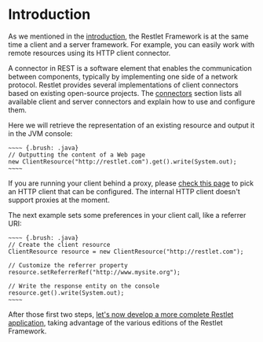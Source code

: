 # Introduction

As we mentioned in the [introduction](../00_overview.md "Part I - Introduction"),
the Restlet Framework is at the same time a client and a server
framework. For example, you can easily work with remote resources using
its HTTP client connector.

A connector in REST is a software element that enables the communication
between components, typically by implementing one side of a network
protocol. Restlet provides several implementations of client connectors
based on existing open-source projects. The
[connectors](../../core/base/connectors/00_overview.md "Connectors")
section lists all available client and server connectors and explain how
to use and configure them.

Here we will retrieve the representation of an existing resource and
output it in the JVM console:
```
~~~~ {.brush: .java}
// Outputting the content of a Web page  
new ClientResource("http://restlet.com").get().write(System.out);  
~~~~
```
If you are running your client behind a proxy, please [check this
page](../../core/base/connectors/00_overview.md) to
pick an HTTP client that can be configured. The internal HTTP client
doesn't support proxies at the moment.

The next example sets some preferences in your client call, like a
referrer URI:
```
~~~~ {.brush: .java}
// Create the client resource  
ClientResource resource = new ClientResource("http://restlet.com");

// Customize the referrer property  
resource.setReferrerRef("http://www.mysite.org");  

// Write the response entity on the console
resource.get().write(System.out);  
~~~~
```
After those first two steps, [let's now develop a more complete Restlet
application](technical-resources/restlet-framework/guide/introduction/first-steps/first-application "First application"),
taking advantage of the various editions of the Restlet Framework.
